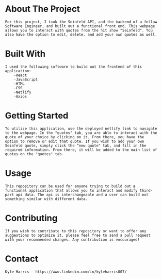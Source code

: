 # About The Project
    For this project, I took the Seinfeld API, and the backend of a fellow Software Engineer, and built out a functional front end. This webpage allows you to interact with quotes from the hit show "Seinfeld". You also have the option to edit, delete, and add your own quotes as well.

# Built With
    I used the following software to build out the frontend of this application:
        -React
        -JavaScript
        -HTML
        -CSS
        -Netlify
        -Axios

# Getting Started
    To utilize this application, use the deployed netlify link to navigate to the webpage. In the "quotes" tab, you are able to interact with the quote of your choice by clicking on it. From there, you have the option to remove or edit that quote. If you wish to add your own Seinfeld quote, simply click the "new quote" tab, and fill in the required information. From there, it will be added to the main list of quotes on the "quotes" tab.

# Usage
    This repository can be used for anyone trying to build out a functional application that allows you to interact and modify third-part api data. The api is interchangeable and a user can build out something similar with different data.

# Contributing
    If you wish to contribute to this repository or want to offer any suggestions to optimize it, please feel free to send a pull request with your recommended changes. Any contribution is encouraged!

# Contact
    Kyle Harris - https://www.linkedin.com/in/kyleharris007/
    


